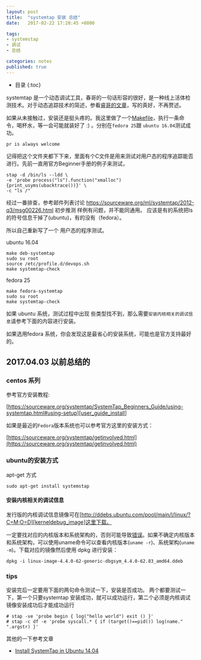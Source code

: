 ```yaml
---
layout: post
title:  "systemtap 安装 总结"
date:   2017-02-22 17:28:45 +0800

tags:
- systemstap 
- 调试
- 总结

categories: notes
published: true
---
```

* 目录
{:toc}

<!-- ## systemtap 是什么 -->

systemtap 是一个动态调试工具，春哥的一句话形容的很好，是一种线上活体检测技术。对于动态追踪技术的简述，参看[睿哥的文章][DTrace]，写的真好，不再赘述。

<!-- ## 安装 -->

如果从未接触过，安装还是挺头疼的。我这里做了一个[Makefile](https://github.com/noname007/script/blob/master/systemtap/Makefile)，执行一条命令，喝杯水，等一会可能就装好了 :) 。分别在`fedora 25`跟 `ubuntu 16.04`测试成功。

    pr is always welcome

记得把这个文件夹都下下来，里面有个C文件是用来测试对用户态的程序追踪能否进行。先前一直用官方Beginner手册的例子来测试，

```shell
stap -d /bin/ls --ldd \
-e 'probe process("ls").function("xmalloc") {print_usyms(ubacktrace())}' \
-c "ls /"
```

经过一番排查，参考邮件列表讨论  https://sourceware.org/ml/systemtap/2012-q3/msg00226.html 初步推测 样例有问题，并不能同通用。 应该是有的系统把ls的符号信息干掉了(ubuntu)，有的没有（fedora）。 

所以自己重新写了一个 用户态的程序测试。


ubuntu 16.04
```shell
make deb-systemtap
sudo su root
source /etc/profile.d/devops.sh 
make systemtap-check
```

fedora 25

```shell
make fedora-systemtap
sudo su root
make systemtap-check
```


如果 ubuntu 系统，测试过程中出现 些类型找不到，那么需要`安装内核相关的调试信息`请参考下面的内容进行安装。

如果选用fedora 系统，你会发现这是最省心的安装系统，可能也是官方支持最好的。

## 2017.04.03 以前总结的

### centos 系列


参考官方安装教程: 

[https://sourceware.org/systemtap/SystemTap_Beginners_Guide/using-systemtap.html#using-setup][user_guide_install]

如果是最近的`Fedora`版本系统也可以参考官方这里的安装方式：

[https://sourceware.org/systemtap/getinvolved.html](https://sourceware.org/systemtap/getinvolved.html)

### ubuntu的安装方式

apt-get 方式

	sudo apt-get install systemstap

####  安装内核相关的调试信息

发行版的内核调试信息镜像可在[http://ddebs.ubuntu.com/pool/main/l/linux/?C=M;O=D][kerneldebug_image]这里下载。

一定要找对应的内核版本和系统架构的，否则可能导致[错误][install_in_centos]。如果不确定内核版本和系统架构，可以使用uname命令可以查看内核版本(`uname -r`)、系统架构(`uname -m`)。下载对应的镜像然后使用 dpkg 进行安装：

	dpkg -i linux-image-4.4.0-62-generic-dbgsym_4.4.0-62.83_amd64.ddeb

### tips

<!-- 对，能做什么，原理不熟悉的可以参考 [ "内核探测工具systemtap简介"][systemtap_introduction]。 -->

安装完后一定要用下面的两句命令测试一下，安装是否成功。 两个都要测试一下，第一个只要systemtap 安装成功，就可以成功运行，第二个必须是内核调试镜像安装成功后才能成功运行

```
# stap -ve 'probe begin { log("hello world") exit () }'
# stap -c df -e 'probe syscall.* { if (target()==pid()) log(name." ".argstr) }'
```

其他的一下参考文章

- [Install SystemTap in Ubuntu 14.04](http://blog.jeffli.me/blog/2014/10/10/install-systemtap-in-ubuntu-14-dot-04/)

[user_guide_install]: https://sourceware.org/systemtap/SystemTap_Beginners_Guide/using-systemtap.html#using-setup "using-systemtap"
[install_in_centos]: http://www.hi-roy.com/2016/07/27/CentOS7%E5%AE%89%E8%A3%85systemtap/ "CentOS7安装systemtap"
[systemtap_introduction]: http://www.cnblogs.com/hazir/p/systemtap_introduction.html "内核探测工具systemtap简介"
[kerneldebug_image]: http://ddebs.ubuntu.com/pool/main/l/linux/?C=M;O=D "kerneldebug_image"

[DTrace]: https://riboseyim.github.io/2016/11/26/DTrace/ "动态追踪技术：Linux喜迎DTrace"
